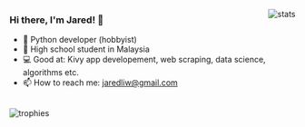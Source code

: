 <p>
<img src="https://github-readme-stats.vercel.app/api?username=jaredliw&show_icons=true&bg_color=30,e96443,904e95&title_color=fff&text_color=fff&icon_color=79ff97" alt="stats" align="right" style="margin-bottom: 20px;" />
</p>

### Hi there, I'm Jared! 👋

- 🐍 Python developer (hobbyist)
- 🏫 High school student in Malaysia
- 💻 Good at: Kivy app developement, web scraping, data science, algorithms etc.
- 📫 How to reach me: <a href="mailto:jaredliw@gmail.com">jaredliw@gmail.com</a>

<br/>
<img src="https://github-profile-trophy.vercel.app/?username=jaredliw&theme=chalk&column=7&margin-w=30&no-frame=true" alt="trophies" align="center" style="margin: auto;"/>
